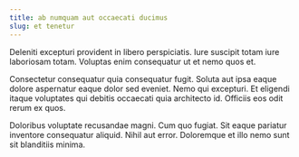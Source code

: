 ```yaml
---
title: ab numquam aut occaecati ducimus
slug: et tenetur
---
```


Deleniti excepturi provident in libero perspiciatis. Iure suscipit totam iure laboriosam totam. Voluptas enim consequatur ut et nemo quos et.

Consectetur consequatur quia consequatur fugit. Soluta aut ipsa eaque dolore aspernatur eaque dolor sed eveniet. Nemo qui excepturi. Et eligendi itaque voluptates qui debitis occaecati quia architecto id. Officiis eos odit rerum ex quos.

Doloribus voluptate recusandae magni. Cum quo fugiat. Sit eaque pariatur inventore consequatur aliquid. Nihil aut error. Doloremque et illo nemo sunt sit blanditiis minima.
